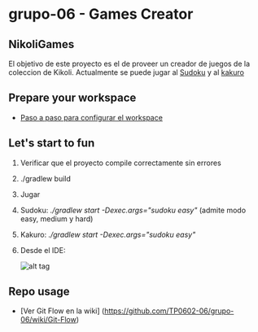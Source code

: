 # grupo-06 - Games Creator

## NikoliGames

El objetivo de este proyecto es el de proveer un creador de juegos de la coleccion de Kikoli. Actualmente se puede jugar al [Sudoku](https://es.wikipedia.org/wiki/Sudoku) y al [kakuro](https://es.wikipedia.org/wiki/Kakuro)

## Prepare your workspace

* [Paso a paso para configurar el workspace](https://github.com/TP0602-06/grupo-06/wiki/Prepare-your-workspace)

## Let's start to fun

1. Verificar que el proyecto compile correctamente sin errores
  1. ./gradlew build
2. Jugar
  1. Sudoku: _./gradlew start -Dexec.args="sudoku easy"_ (admite modo easy, medium y hard)
  2. Kakuro: _./gradlew start -Dexec.args="sudoku easy"_
  3. Desde el IDE:
  
     ![alt tag](https://lh4.googleusercontent.com/hTt8BYObzkzO_ZQ028JkZmOAIZvhth7SgJ-aBkCDsS521FCCn0ia23aklJ4WCuwmpFh9BMKmQa9kJg=w1280-h635-rw)
  

## Repo usage

* [Ver Git Flow en la wiki] (https://github.com/TP0602-06/grupo-06/wiki/Git-Flow)
